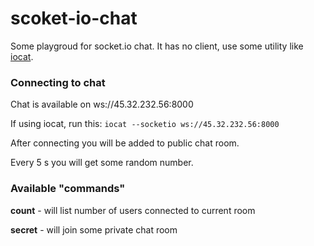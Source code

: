 # scoket-io-chat

Some playgroud for socket.io chat. It has no client, use some utility like [iocat](https://www.npmjs.com/package/iocat).

### Connecting to chat

Chat is available on ws://45.32.232.56:8000

If using iocat, run this:
```iocat --socketio ws://45.32.232.56:8000```

After connecting you will be added to public chat room.

Every 5 s you will get some random number.

### Available "commands"

**count** - will list number of users connected to current room

**secret** - will join some private chat room
